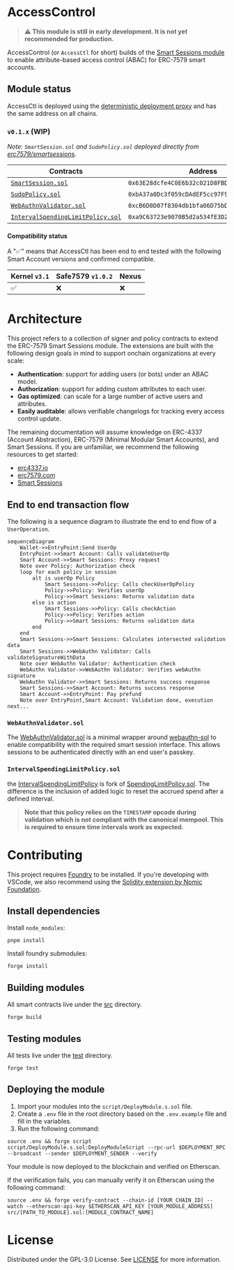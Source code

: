 # AccessControl

> **⚠️ This module is still in early development. It is not yet recommended for production.**

AccessControl (or `AccessCtl` for short) builds of the [Smart Sessions module](https://github.com/erc7579/smartsessions) to enable attribute-based access control (ABAC) for ERC-7579 smart accounts.

## Module status

AccessCtl is deployed using the [deterministic deployment proxy](https://github.com/Arachnid/deterministic-deployment-proxy) and has the same address on all chains.

### `v0.1.x` (WIP)

_Note: `SmartSession.sol` and `SudoPolicy.sol` deployed directly from [erc7579/smartsessions](https://github.com/erc7579/smartsessions)._

| Contracts                                                                                                                                                                   | Address                                      | Commit                                                                                               | Audit |
| --------------------------------------------------------------------------------------------------------------------------------------------------------------------------- | -------------------------------------------- | ---------------------------------------------------------------------------------------------------- | ----- |
| [`SmartSession.sol`](https://github.com/erc7579/smartsessions/blob/b1624f851f56ec67cc677dce129e9caa12fcafd9/contracts/SmartSession.sol)                                     | `0x63E28dcfe4C0E6b32c021D8FBDe77F376ee8967e` | [b1624f8](https://github.com/erc7579/smartsessions/tree/b1624f851f56ec67cc677dce129e9caa12fcafd9)    | N/A   |
| [`SudoPolicy.sol`](https://github.com/erc7579/smartsessions/blob/b1624f851f56ec67cc677dce129e9caa12fcafd9/contracts/external/policies/SudoPolicy.sol)                       | `0xbA37a0Dc3f059cDAdEF5cc97F92191d14AC9ee39` | [b1624f8](https://github.com/erc7579/smartsessions/tree/b1624f851f56ec67cc677dce129e9caa12fcafd9)    | N/A   |
| [`WebAuthnValidator.sol`](https://github.com/stackup-wallet/accessctl/blob/c83029d4bacc6dd8a4d7133f58a278d9b12e374e/src/signers/WebAuthnValidator.sol)                      | `0xcB6D0D07f8304db1bfa06D75bD4F9a9F559b312e` | [c83029d](https://github.com/stackup-wallet/accessctl/tree/c83029d4bacc6dd8a4d7133f58a278d9b12e374e) | N/A   |
| [`IntervalSpendingLimitPolicy.sol`](https://github.com/stackup-wallet/accessctl/blob/c83029d4bacc6dd8a4d7133f58a278d9b12e374e/src/policies/IntervalSpendingLimitPolicy.sol) | `0xa9C63723e9070B5d2a534fE3D25e2e403F09860A` | [c83029d](https://github.com/stackup-wallet/accessctl/tree/c83029d4bacc6dd8a4d7133f58a278d9b12e374e) | N/A   |

#### Compatibility status

A "✅" means that AccessCtl has been end to end tested with the following Smart Account versions and confirmed compatible.

| Kernel `v3.1` | Safe7579 `v1.0.2` | Nexus |
| ------------- | ----------------- | ----- |
| ✅            | ❌                | ❌    |

# Architecture

This project refers to a collection of signer and policy contracts to extend the ERC-7579 Smart Sessions module. The extensions are built with the following design goals in mind to support onchain organizations at every scale:

- **Authentication**: support for adding users (or bots) under an ABAC model.
- **Authorization**: support for adding custom attributes to each user.
- **Gas optimized**: can scale for a large number of active users and attributes.
- **Easily auditable**: allows verifiable changelogs for tracking every access control update.

The remaining documentation will assume knowledge on ERC-4337 (Account Abstraction), ERC-7579 (Minimal Modular Smart Accounts), and Smart Sessions. If you are unfamiliar, we recommend the following resources to get started:

- [erc4337.io](https://www.erc4337.io/docs)
- [erc7579.com](https://erc7579.com/)
- [Smart Sessions](https://github.com/erc7579/smartsessions)

## End to end transaction flow

The following is a sequence diagram to illustrate the end to end flow of a `UserOperation`.

```mermaid
sequenceDiagram
    Wallet->>EntryPoint:Send UserOp
    EntryPoint->>Smart Account: Calls validateUserOp
    Smart Account->>Smart Sessions: Proxy request
    Note over Policy: Authorization check
    loop for each policy in session
        alt is userOp Policy
            Smart Sessions->>Policy: Calls checkUserOpPolicy
            Policy->>Policy: Verifies userOp
            Policy->>Smart Sessions: Returns validation data
        else is action
            Smart Sessions->>Policy: Calls checkAction
            Policy->>Policy: Verifies action
            Policy->>Smart Sessions: Returns validation data
        end
    end
    Smart Sessions->>Smart Sessions: Calculates intersected validation data
    Smart Sessions->>WebAuthn Validator: Calls validateSignatureWithData
    Note over WebAuthn Validator: Authentication check
    WebAuthn Validator->>WebAuthn Validator: Verifies webAuthn signature
    WebAuthn Validator->>Smart Sessions: Returns success response
    Smart Sessions->>Smart Account: Returns success response
    Smart Account->>EntryPoint: Pay prefund
    Note over EntryPoint,Smart Account: Validation done, execution next...
```

### `WebAuthnValidator.sol`

The [WebAuthnValidator.sol](./src/signers/WebAuthnValidator.sol) is a minimal wrapper around [webauthn-sol](https://github.com/base-org/webauthn-sol) to enable compatibility with the required smart session interface. This allows sessions to be authenticated directly with an end user's passkey.

### `IntervalSpendingLimitPolicy.sol`

the [IntervalSpendingLimitPolicy](./src/policies/IntervalSpendingLimitPolicy.sol) is fork of [SpendingLimitPolicy.sol](https://github.com/erc7579/smartsessions/blob/main/contracts/external/policies/SpendingLimitPolicy.sol). The difference is the inclusion of added logic to reset the accrued spend after a defined interval.

> **Note that this policy relies on the `TIMESTAMP` opcode during validation which is not compliant with the canonical mempool. This is required to ensure time intervals work as expected.**

# Contributing

This project requires [Foundry](https://book.getfoundry.sh/) to be installed. If you're developing with VSCode, we also recommend using the [Solidity extension by Nomic Foundation](https://github.com/NomicFoundation/hardhat-vscode).

## Install dependencies

Install `node_modules`:

```shell
pnpm install
```

Install foundry submodules:

```shell
forge install
```

## Building modules

All smart contracts live under the [src](./src/) directory.

```shell
forge build
```

## Testing modules

All tests live under the [test](./test/) directory.

```shell
forge test
```

## Deploying the module

1. Import your modules into the `script/DeployModule.s.sol` file.
2. Create a `.env` file in the root directory based on the `.env.example` file and fill in the variables.
3. Run the following command:

```shell
source .env && forge script script/DeployModule.s.sol:DeployModuleScript --rpc-url $DEPLOYMENT_RPC --broadcast --sender $DEPLOYMENT_SENDER --verify
```

Your module is now deployed to the blockchain and verified on Etherscan.

If the verification fails, you can manually verify it on Etherscan using the following command:

```shell
source .env && forge verify-contract --chain-id [YOUR_CHAIN_ID] --watch --etherscan-api-key $ETHERSCAN_API_KEY [YOUR_MODULE_ADDRESS] src/[PATH_TO_MODULE].sol:[MODULE_CONTRACT_NAME]
```

# License

Distributed under the GPL-3.0 License. See [LICENSE](./LICENSE) for more information.
